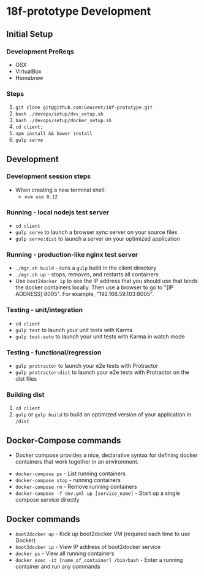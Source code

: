# 18f-prototype Development

## Initial Setup

### Development PreReqs

- OSX
- VirtualBox
- Homebrew

### Steps
1. `git clone git@github.com:Geocent/18f-prototype.git`
2. `bash ./devops/setup/dev_setup.sh`
3. `bash ./devops/setup/docker_setup.sh`
4. `cd client;`
5. `npm install && bower install`
6. `gulp serve`

## Development

### Development session steps
- When creating a new terminal shell:
    - `nvm use 0.12`

### Running - local nodejs test server
* `cd client`
* `gulp serve` to launch a browser sync server on your source files
* `gulp serve:dist` to launch a server on your optimized application

### Running - production-like nginx test server
* `./mgr.sh build` - runs a `gulp` build in the client directory
* `./mgr.sh up` - stops, removes, and restarts all containers
* Use `boot2docker ip` to see the IP address that you should use that binds the docker containers locally.  Then use a browser to go to "[IP ADDRESS]:8005".  For example, "192.168.59.103:8005".

### Testing - unit/integration
* `cd client`
* `gulp test` to launch your unit tests with Karma
* `gulp test:auto` to launch your unit tests with Karma in watch mode

### Testing - functional/regression
* `gulp protractor` to launch your e2e tests with Protractor
* `gulp protractor:dist` to launch your e2e tests with Protractor on the dist files

### Building dist 
1. `cd client`
2. `gulp` or `gulp build` to build an optimized version of your application in `/dist`

## Docker-Compose commands
- Docker compose provides a nice, declarative syntax for defining docker containers that work together in an environment.
* `docker-compose ps` - List running containers 
* `docker-compose stop` -  running containers 
* `docker-compose rm` - Remove running containers 
* `docker-compose -f dev.yml up [service_name]` - Start up a single compose service directly


## Docker commands
* `boot2docker up` - Kick up boot2docker VM (required each time to use Docker)
* `boot2docker ip` - View IP address of boot2docker service
* `docker ps` - View all running containers
* `docker exec -it [name_of_container] /bin/bash` - Enter a running container and run any commands

